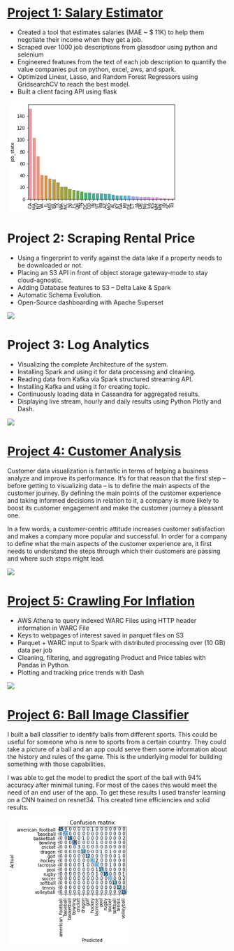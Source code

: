 # [Project 1: Salary Estimator](https://github.com/arizkyrahman/ds_salary_project)
- Created a tool that estimates salaries (MAE ~ $ 11K) to help them negotiate their income when they get a job.
- Scraped over 1000 job descriptions from glassdoor using python and selenium
- Engineered features from the text of each job description to quantify the value companies put on python, excel, aws, and spark.
- Optimized Linear, Lasso, and Random Forest Regressors using GridsearchCV to reach the best model.
- Built a client facing API using flask

![](/images/positions_by_state.png)

# Project 2: Scraping Rental Price
- Using a fingerprint to verify against the data lake if a property needs to be downloaded or not.
- Placing an S3 API in front of object storage gateway-mode to stay cloud-agnostic. 
- Adding Database features to S3 – Delta Lake & Spark
- Automatic Schema Evolution.
- Open-Source dashboarding with Apache Superset

![](https://github.com/arizkyrahman/Rizky_Portofolio/blob/main/images/Scraping%20Rental%20Price_%201.jpg?raw=true)

# Project 3: Log Analytics
- Visualizing the complete Architecture of the system.
- Installing Spark and using it for data processing and cleaning.
- Reading data from Kafka via Spark structured streaming API.
- Installing Kafka and using it for creating topic.
- Continuously loading data in Cassandra for aggregated results.
- Displaying live stream, hourly and daily results using Python Plotly and Dash.

![](https://github.com/arizkyrahman/Rizky_Portofolio/blob/main/images/log%20analytics%20project1.jpg?raw=true)

# [Project 4: Customer Analysis](https://public.tableau.com/app/profile/achmad.rizky.avasyah.rahman/viz/customer_analytics_pract2/CustomerAnalysisDashboard?publish=yes)
Customer data visualization is fantastic in terms of helping a business analyze and improve its performance. It’s for that reason that the first step – before getting to visualizing data – is to define the main aspects of the customer journey. By defining the main points of the customer experience and taking informed decisions in relation to it, a company is more likely to boost its customer engagement and make the customer journey a pleasant one.  

In a few words, a customer-centric attitude increases customer satisfaction and makes a company more popular and successful. In order for a company to define what the main aspects of the customer experience are, it first needs to understand the steps through which their customers are passing and where such steps might lead. 

![](https://github.com/arizkyrahman/Rizky_Portofolio/blob/main/images/customer_analysis_tableau_achmad_rizky.jpg?raw=true)

# [Project 5: Crawling For Inflation](https://github.com/arizkyrahman/rizky_rahman_web_crawler_for_online_inflation)
- AWS Athena to query indexed WARC Files using HTTP header information in WARC File	
- Keys to webpages of interest saved in parquet files on S3
- Parquet + WARC input to Spark with distributed processing over (10 GB) data per job
- Cleaning, filtering, and aggregating Product and Price tables with Pandas in Python.
- Plotting and tracking price trends with Dash

![](https://github.com/arizkyrahman/Rizky_Portofolio/blob/main/images/crawler_pipeline.png?raw=true)

# [Project 6: Ball Image Classifier](https://github.com/arizkyrahman/ball-image-classifier)
I built a ball classifier to identify balls from different sports. This could be useful for someone who is new to sports from a certain country. They could take a picture of a ball and an app could serve them some information about the history and rules of the game. This is the underlying model for building something with those capabilities. 

I was able to get the model to predict the sport of the ball with 94% accuracy after minimal tuning. For most of the cases this would meet the need of an end user of the app. To get these results I used transfer learning on a CNN trained on resnet34. This created time efficiencies and solid results.

![](images/matrix_results.png)
